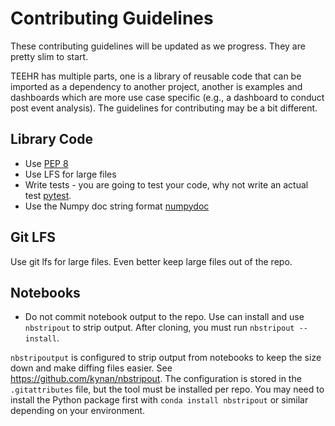 # Contributing Guidelines
These contributing guidelines will be updated as we progress. They are pretty
slim to start.

TEEHR has multiple parts, one is a library of reusable code that can be imported
as a dependency to another project, another is examples and dashboards which are
more use case specific (e.g., a dashboard to conduct post event analysis). The
guidelines for contributing may be a bit different.
## Library Code
- Use [PEP 8](https://peps.python.org/pep-0008/)
- Use LFS for large files
- Write tests - you are going to test your code, why not write an actual test
[pytest](https://docs.pytest.org/en/7.3.x/).
- Use the Numpy doc string format
[numpydoc](https://numpydoc.readthedocs.io/en/latest/format.html)

## Git LFS
Use git lfs for large files.  Even better keep large files out of the repo.

## Notebooks
- Do not commit notebook output to the repo.  Use can install and use `nbstripout`
to strip output.  After cloning, you must run `nbstripout --install`.

`nbstripoutput` is configured to strip output from notebooks to keep the size down
and make diffing files easier. See https://github.com/kynan/nbstripout.
The configuration is stored in the `.gitattributes` file, but the tool must be
installed per repo. You may need to install the Python package first with
`conda install nbstripout` or similar depending on your environment.